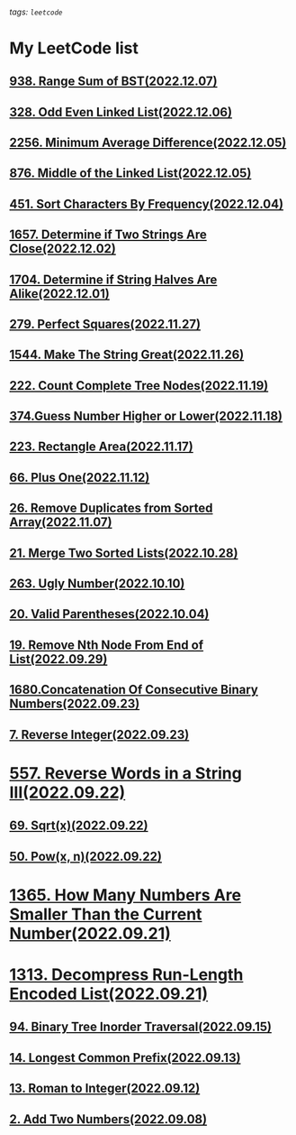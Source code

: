 ###### tags: `leetcode`
# My LeetCode list
## [938. Range Sum of BST(2022.12.07)](https://yaoyuanhsu.github.io/LeetCode_Exercise/pages/938.Range_Sum_of_BST)  
## [328. Odd Even Linked List(2022.12.06)](https://yaoyuanhsu.github.io/LeetCode_Exercise/pages/328.Odd_Even_Linked_List)  
## [2256. Minimum Average Difference(2022.12.05)](https://yaoyuanhsu.github.io/LeetCode_Exercise/pages/2256.Minimum_Average_Difference)
## [876. Middle of the Linked List(2022.12.05)](https://yaoyuanhsu.github.io/LeetCode_Exercise/pages/876.Middle_of_the_Linked_List)  
## [451. Sort Characters By Frequency(2022.12.04)](https://yaoyuanhsu.github.io/LeetCode_Exercise/pages/451.Sort_Characters_By_Frequency)
## [1657. Determine if Two Strings Are Close(2022.12.02)](https://yaoyuanhsu.github.io/LeetCode_Exercise/pages/1657.Determine_if_Two_Strings_Are_Close)  
## [1704. Determine if String Halves Are Alike(2022.12.01)](https://yaoyuanhsu.github.io/LeetCode_Exercise/pages/1704.Determine_if_String_Halves_Are_Alike)  
## [279. Perfect Squares(2022.11.27)](https://yaoyuanhsu.github.io/LeetCode_Exercise/pages/279.Perfect_Squares)  
## [1544. Make The String Great(2022.11.26)](https://yaoyuanhsu.github.io/LeetCode_Exercise/pages/1544.Make_The_String_Great)  
## [222. Count Complete Tree Nodes(2022.11.19)](https://yaoyuanhsu.github.io/LeetCode_Exercise/pages/222.Count_Complete_Tree_Nodes) 
## [374.Guess Number Higher or Lower(2022.11.18)](https://yaoyuanhsu.github.io/LeetCode_Exercise/pages/374.Guess_Number_Higher_or_Lower)   
## [223. Rectangle Area(2022.11.17)](https://yaoyuanhsu.github.io/LeetCode_Exercise/pages/223.Rectangle_Area)  
## [66. Plus One(2022.11.12)](https://yaoyuanhsu.github.io/LeetCode_Exercise/pages/66.Plus_One)  
## [26. Remove Duplicates from Sorted Array(2022.11.07)](https://yaoyuanhsu.github.io/LeetCode_Exercise/pages/26.Remove_Duplicates_from_Sorted_Array)  
## [21. Merge Two Sorted Lists(2022.10.28)](https://yaoyuanhsu.github.io/LeetCode_Exercise/pages/21.Merge_Two_Sorted_Lists)  
## [263. Ugly Number(2022.10.10)](https://yaoyuanhsu.github.io/LeetCode_Exercise/pages/263.Ugly_Number)  
## [20. Valid Parentheses(2022.10.04)](https://yaoyuanhsu.github.io/LeetCode_Exercise/pages/20.Valid_Parentheses)  
## [19. Remove Nth Node From End of List(2022.09.29)](https://yaoyuanhsu.github.io/LeetCode_Exercise/pages/19.Remove_Nth_Node_From_End_of_List)  
## [1680.Concatenation Of Consecutive Binary Numbers(2022.09.23)](https://yaoyuanhsu.github.io/LeetCode_Exercise/pages/1680.Concatenation_Of_Consecutive_Binary_Numbers)  
## [7. Reverse Integer(2022.09.23)](https://yaoyuanhsu.github.io/LeetCode_Exercise/pages/7.Reverse_Integer)  
# [557. Reverse Words in a String III(2022.09.22)](https://yaoyuanhsu.github.io/LeetCode_Exercise/pages/557.Reverse_Words_in_a_String_III)  
## [69. Sqrt(x)(2022.09.22)](https://yaoyuanhsu.github.io/LeetCode_Exercise/pages/69.Sqrt_x)  
## [50. Pow(x, n)(2022.09.22)](https://yaoyuanhsu.github.io/LeetCode_Exercise/pages/50.Pow(x,%20n))  
# [1365. How Many Numbers Are Smaller Than the Current Number(2022.09.21)](https://yaoyuanhsu.github.io/LeetCode_Exercise/pages/1365.How_Many_Numbers_Are_Smaller_Than_the_Current_Number)  
# [1313. Decompress Run-Length Encoded List(2022.09.21)](https://yaoyuanhsu.github.io/LeetCode_Exercise/pages/1313.Decompress_Run-Length_Encoded_List)  
## [94. Binary Tree Inorder Traversal(2022.09.15)](https://yaoyuanhsu.github.io/LeetCode_Exercise/pages/94.Binary_Tree_Inorder_Traversal)  
## [14. Longest Common Prefix(2022.09.13)](https://yaoyuanhsu.github.io/LeetCode_Exercise/pages/14.Longest_Common_Prefix)  
## [13. Roman to Integer(2022.09.12)](https://yaoyuanhsu.github.io/LeetCode_Exercise/pages/13.Roman_to_Integer)  
## [2. Add Two Numbers(2022.09.08)](https://yaoyuanhsu.github.io/LeetCode_Exercise/pages/2.Add_Two_Numbers)